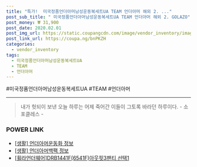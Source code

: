 ```yaml
--- 
title: "특가!  미국정품언더아머남성운동복세트UA TEAM 언더아머 해외 2. ..." 
post_sub_title: " 미국정품언더아머남성운동복세트UA TEAM 언더아머 해외 2. GOLAZO" 
post_money: ₩ 31,900 
post_date: 2020.02.01 
post_img_url: https://static.coupangcdn.com/image/vendor_inventory/images/2018/12/13/11/5/e6703287-c537-4ff8-a1b7-8554ad568c38.jpg 
post_link_url: https://coupa.ng/bnPKZH 
categories: 
  - vendor_inventory 
tags: 
  - 미국정품언더아머남성운동복세트UA 
  - TEAM 
  - 언더아머 
--- 
```

  #미국정품언더아머남성운동복세트UA #TEAM #언더아머 
<hr> 

> 내가 헛되이 보낸 오늘 하루는 어제 죽어간 이들이 그토록 바라던 하루이다. - 소포클레스 - 


### POWER LINK

* <a href="https://blog.naver.com/fasyy4321/221759880968" target="_blank"> [생활] 언더아머운동화 정보 </a>
* <a href="https://blog.naver.com/santokki14/221769200048" target="_blank"> [생활] 언더아머백팩 정보 </a>
* <a href="https://blog.naver.com/fasyy4321/221790553830" target="_blank">[휠라언더웨어]DRB1441F(6541F)아웃핏3팬티 선택1</a>
